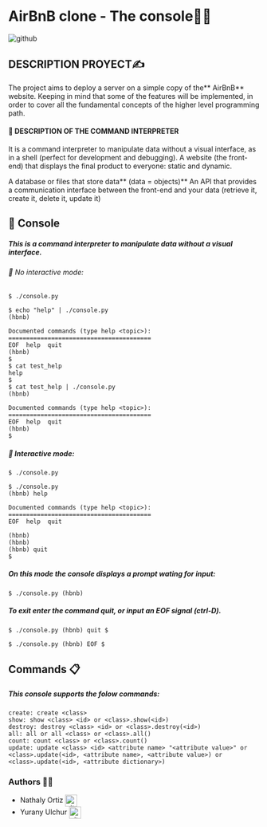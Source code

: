 # **AirBnB clone - The console**👩‍💻

<img align="center" alt="github" src="https://s3.eu-west-3.amazonaws.com/hbtn.intranet/uploads/medias/2018/6/65f4a1dd9c51265f49d0.png?X-Amz-Algorithm=AWS4-HMAC-SHA256&X-Amz-Credential=AKIA4MYA5JM5DUTZGMZG%2F20230303%2Feu-west-3%2Fs3%2Faws4_request&X-Amz-Date=20230303T195903Z&X-Amz-Expires=86400&X-Amz-SignedHeaders=host&X-Amz-Signature=46a41187266ba2a7b1462eac0d1f60fae67e27971b0d46458b12f71083ac1970" /></a>

## 	DESCRIPTION PROYECT✍
 The project aims to deploy a server on a simple copy of the** AirBnB** website. Keeping in mind that some of the features will be implemented, in order to cover all the fundamental concepts of the higher level programming path.

#### 📍 DESCRIPTION OF THE COMMAND INTERPRETER
It is a command interpreter to manipulate data without a visual interface, as in a shell (perfect for development and debugging).
A website (the front-end) that displays the final product to everyone: static and dynamic.

A database or files that store data** (data = objects)**
An API that provides a communication interface between the front-end and your data (retrieve it, create it, delete it, update it)

## 📍 Console 
##### This is a command interpreter to manipulate data without a visual interface.

###### 📍 No interactive mode:
`$ ./console.py`

	$ echo "help" | ./console.py
	(hbnb)

	Documented commands (type help <topic>):
	========================================
	EOF  help  quit
	(hbnb) 
	$
	$ cat test_help
	help
	$
	$ cat test_help | ./console.py
	(hbnb)

	Documented commands (type help <topic>):
	========================================
	EOF  help  quit
	(hbnb) 
	$

##### 📍 Interactive mode:
`$ ./console.py`

	$ ./console.py
	(hbnb) help

	Documented commands (type help <topic>):
	========================================
	EOF  help  quit

	(hbnb) 
	(hbnb) 
	(hbnb) quit
	$

##### On this mode the console displays a prompt wating for input:

`$ ./console.py
(hbnb) `

##### To exit enter the command quit, or input an EOF signal (ctrl-D).

`$ ./console.py
(hbnb) quit
$`

`$ ./console.py
(hbnb) EOF
$`

## Commands 📋
##### This console supports the folow commands:

	create: create <class>
	show: show <class> <id> or <class>.show(<id>)
	destroy: destroy <class> <id> or <class>.destroy(<id>)
	all: all or all <class> or <class>.all()
	count: count <class> or <class>.count()
	update: update <class> <id> <attribute name> "<attribute value>" or <class>.update(<id>, <attribute name>, <attribute value>) or <class>.update(<id>, <attribute dictionary>)

### Authors 👭🏻
* Nathaly Ortiz <a href="https://github.com/Natha0b" rel="nofollow"><img align="center" alt="github" src="https://www.vectorlogo.zone/logos/github/github-tile.svg" height="24" /></a>
* Yurany Ulchur <a href="https://github.com/YuranyUlchur" rel="nofollow"><img align="center" alt="github" src="https://www.vectorlogo.zone/logos/github/github-tile.svg" height="24" /></a>